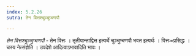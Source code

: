 ```yaml
---
index: 5.2.26
sutra: तेन वित्तश्चुञ्चुप्चणपौ

---
```

_तेन वित्तश्चुञ्चुप्चणपौ_ - तेन वित्तः । तृतीयान्ताद्वित्त इत्यर्थे चुञ्चुप्चणपौ भवत इत्यर्थः । वित्तः=प्रसिद्धः । चस्य नेत्संज्ञेति । उपदेशे आदित्वाऽभावादिति भावः । 